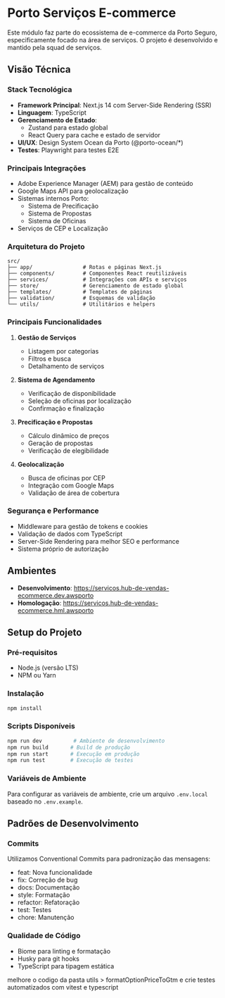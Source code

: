 # Porto Serviços E-commerce

Este módulo faz parte do ecossistema de e-commerce da Porto Seguro, especificamente focado na área de serviços. O projeto é desenvolvido e mantido pela squad de serviços.

## Visão Técnica

### Stack Tecnológica
- **Framework Principal**: Next.js 14 com Server-Side Rendering (SSR)
- **Linguagem**: TypeScript
- **Gerenciamento de Estado**:
  - Zustand para estado global
  - React Query para cache e estado de servidor
- **UI/UX**: Design System Ocean da Porto (@porto-ocean/*)
- **Testes**: Playwright para testes E2E

### Principais Integrações
- Adobe Experience Manager (AEM) para gestão de conteúdo
- Google Maps API para geolocalização
- Sistemas internos Porto:
  - Sistema de Precificação
  - Sistema de Propostas
  - Sistema de Oficinas
- Serviços de CEP e Localização

### Arquitetura do Projeto

```
src/
├── app/                # Rotas e páginas Next.js
├── components/         # Componentes React reutilizáveis
├── services/           # Integrações com APIs e serviços
├── store/              # Gerenciamento de estado global
├── templates/          # Templates de páginas
├── validation/         # Esquemas de validação
└── utils/              # Utilitários e helpers
```

### Principais Funcionalidades

1. **Gestão de Serviços**
   - Listagem por categorias
   - Filtros e busca
   - Detalhamento de serviços

2. **Sistema de Agendamento**
   - Verificação de disponibilidade
   - Seleção de oficinas por localização
   - Confirmação e finalização

3. **Precificação e Propostas**
   - Cálculo dinâmico de preços
   - Geração de propostas
   - Verificação de elegibilidade

4. **Geolocalização**
   - Busca de oficinas por CEP
   - Integração com Google Maps
   - Validação de área de cobertura

### Segurança e Performance

- Middleware para gestão de tokens e cookies
- Validação de dados com TypeScript
- Server-Side Rendering para melhor SEO e performance
- Sistema próprio de autorização

## Ambientes

- **Desenvolvimento**: https://servicos.hub-de-vendas-ecommerce.dev.awsporto
- **Homologação**: https://servicos.hub-de-vendas-ecommerce.hml.awsporto

## Setup do Projeto

### Pré-requisitos
- Node.js (versão LTS)
- NPM ou Yarn

### Instalação
```bash
npm install
```

### Scripts Disponíveis
```bash
npm run dev          # Ambiente de desenvolvimento
npm run build       # Build de produção
npm run start       # Execução em produção
npm run test        # Execução de testes
```

### Variáveis de Ambiente
Para configurar as variáveis de ambiente, crie um arquivo `.env.local` baseado no `.env.example`.

## Padrões de Desenvolvimento

### Commits
Utilizamos Conventional Commits para padronização das mensagens:
- feat: Nova funcionalidade
- fix: Correção de bug
- docs: Documentação
- style: Formatação
- refactor: Refatoração
- test: Testes
- chore: Manutenção

### Qualidade de Código
- Biome para linting e formatação
- Husky para git hooks
- TypeScript para tipagem estática




melhore o codigo da pasta utils > formatOptionPriceToGtm e crie testes automatizados com vitest e typescript


